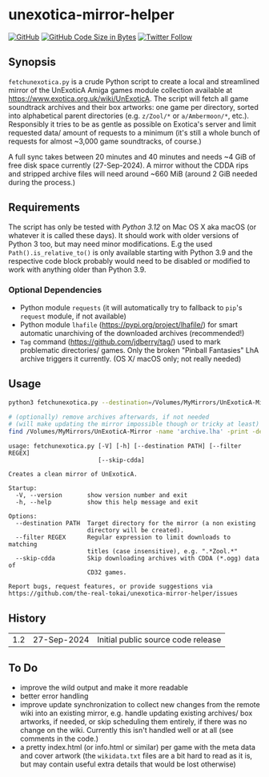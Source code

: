 # unexotica-mirror-helper


[![GitHub](https://img.shields.io/github/license/the-real-tokai/unexotica-mirror-helper?color=green&label=License&style=flat)](https://github.com/the-real-tokai/unexotica-mirror-helper/blob/master/LICENSE)
[![GitHub Code Size in Bytes](https://img.shields.io/github/languages/code-size/the-real-tokai/unexotica-mirror-helper?label=Code%20Size&style=flat)](https://github.com/the-real-tokai/unexotica-mirror-helper/)
[![Twitter Follow](https://img.shields.io/twitter/follow/binaryriot?color=blue&label=Follow%20%40binaryriot&style=flat)](https://twitter.com/binaryriot)

## Synopsis

`fetchunexotica.py` is a crude Python script to create a local and streamlined mirror of the UnExoticA Amiga games module
collection available at https://www.exotica.org.uk/wiki/UnExoticA. The script will fetch all game soundtrack archives and
their box artworks: one game per directory, sorted into alphabetical parent directories (e.g. `z/Zool/*` or `a/Ambermoon/*`,
etc.). Responsibly it tries to be as gentle as possible on Exotica's server and limit requested data/ amount of requests to
a minimum (it's still a whole bunch of requests for almost ~3,000 game soundtracks, of course.)

A full sync takes between 20 minutes and 40 minutes and needs ~4 GiB of free disk space currently (27-Sep-2024). A mirror
without the CDDA rips and stripped archive files will need around ~660 MiB (around 2 GiB needed during the process.)

## Requirements

The script has only be tested with *Python 3.12* on Mac OS X aka macOS (or whatever it is called these days). It should work
with older versions of Python 3 too, but may need minor modifications. E.g the used `Path().is_relative_to()` is only available starting
with Python 3.9 and the respective code block probably would need to be disabled or modified to work with anything older than
Python 3.9.

### Optional Dependencies

* Python module `requests` (it will automatically try to fallback to `pip`'s `request` module, if not available)
* Python module `lhafile` (https://pypi.org/project/lhafile/) for smart automatic unarchiving of the downloaded archives (recommended!)
* `Tag` command (https://github.com/jdberry/tag/) used to mark problematic directories/ games. Only
the broken "Pinball Fantasies" LhA archive triggers it currently. (OS X/ macOS only; not really needed)


## Usage

```bash
python3 fetchunexotica.py --destination=/Volumes/MyMirrors/UnExoticA-Mirror

# (optionally) remove archives afterwards, if not needed
# (will make updating the mirror impossible though or tricky at least)
find /Volumes/MyMirrors/UnExoticA-Mirror -name 'archive.lha' -print -delete
````

```
usage: fetchunexotica.py [-V] [-h] [--destination PATH] [--filter REGEX]
                         [--skip-cdda]

Creates a clean mirror of UnExoticA.

Startup:
  -V, --version       show version number and exit
  -h, --help          show this help message and exit

Options:
  --destination PATH  Target directory for the mirror (a non existing
                      directory will be created).
  --filter REGEX      Regular expression to limit downloads to matching
                      titles (case insensitive), e.g. ".*Zool.*"
  --skip-cdda         Skip downloading archives with CDDA (*.ogg) data of
                      CD32 games.

Report bugs, request features, or provide suggestions via
https://github.com/the-real-tokai/unexotica-mirror-helper/issues
```


## History

<table>
    <tr>
        <td valign=top>1.2</td>
        <td valign=top nowrap>27-Sep-2024</td>
        <td>Initial public source code release</td>
    </tr>
</table>


## To Do

* improve the wild output and make it more readable
* better error handling
* improve update synchronization to collect new changes from the remote wiki into an existing mirror, e.g.
  handle updating existing archives/ box artworks, if needed, or skip scheduling them entirely, if there
  was no change on the wiki. Currently this isn't handled well or at all (see comments in the code.)
* a pretty index.html (or info.html or similar) per game with the meta data and cover artwork (the
  `wikidata.txt` files are a bit hard to read as it is, but may contain useful extra details that would be lost
  otherwise)